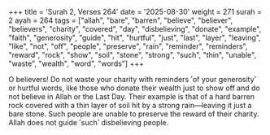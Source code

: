 +++
title = 'Surah 2, Verses 264'
date = '2025-08-30'
weight = 271
surah = 2
ayah = 264
tags = ["allah", "bare", "barren", "believe", "believer", "believers", "charity", "covered", "day", "disbelieving", "donate", "example", "faith", "generosity", "guide", "hit", "hurtful", "just", "last", "layer", "leaving", "like", "not", "off", "people", "preserve", "rain", "reminder", "reminders", "reward", "rock", "show", "soil", "stone", "strong", "such", "thin", "unable", "waste", "wealth", "word", "words"]
+++

O believers! Do not waste your charity with reminders ˹of your generosity˺ or hurtful words, like those who donate their wealth just to show off and do not believe in Allah or the Last Day. Their example is that of a hard barren rock covered with a thin layer of soil hit by a strong rain—leaving it just a bare stone. Such people are unable to preserve the reward of their charity. Allah does not guide ˹such˺ disbelieving people.